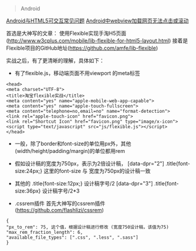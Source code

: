 

> Android

[Android与HTML5可交互常见问题](http://blog.csdn.net/zzh_receive/article/details/53519437)
[Android中webview加载网页无法点击或滚动](http://www.itnose.net/detail/6355345.html)


首选是大神写的文章：
使用Flexible实现手淘H5页面(http://www.w3cplus.com/mobile/lib-flexible-for-html5-layout.html)
接着是Flexible项目的GitHub地址(https://github.com/amfe/lib-flexible)

实战之后，有了更清晰的理解，具体如下：
- 有了flexible.js，移动端页面不用viewport 的meta标签

```
<head>
<meta charset="UTF-8">
<title>淘宝flexible实战</title>
<meta content="yes" name="apple-mobile-web-app-capable">
<meta content="yes" name="apple-touch-fullscreen">
<meta content="telephone=no,email=no" name="format-detection">
<link rel="apple-touch-icon" href="favicon.png">
<link rel="Shortcut Icon" href="favicon.png" type="image/x-icon">
<script type="text/javascript" src="js/flexible.js"></script>
</head>
```

- 一般，除了border和font-size的单位用px外，其他(width/height/padding/margin)的单位都用rem

- 假如设计稿的宽度为750px，表示为2倍设计稿，
[data-dpr="2"] .title{font-size:24px;}
这里的font-size 与 宽度为750px的设计稿一致

- 其他的
.title{font-size:12px;} 设计稿字号/2
[data-dpr="3"] .title{font-size:36px} 设计稿字号/2*3

- .cssrem插件
首先大神写的cssrem插件 (https://github.com/flashlizi/cssrem)
```
{
"px_to_rem": 75, 这个值，根据设计稿进行修改 (宽度750设计稿，该值为75)
"max_rem_fraction_length": 6,
"available_file_types": [".css", ".less", ".sass"]
}
```
